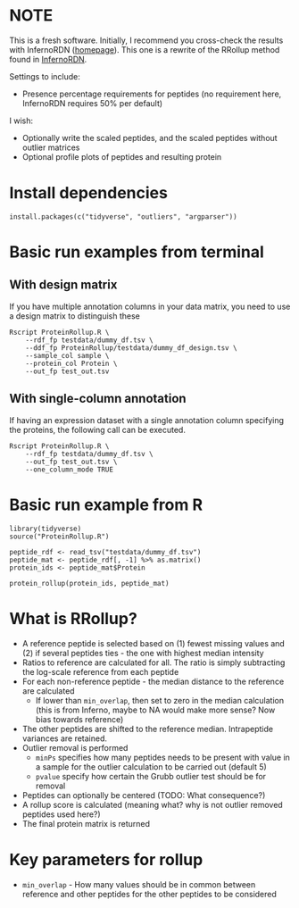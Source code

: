 # NOTE

This is a fresh software. Initially, I recommend you cross-check the results with InfernoRDN ([homepage](https://omics.pnl.gov/software/infernordn)). This one is a rewrite of the RRollup method found in [InfernoRDN](https://github.com/PNNL-Comp-Mass-Spec/InfernoRDN/blob/master/Rscripts/Rollup/RRollup.R#L55).

Settings to include:

* Presence percentage requirements for peptides (no requirement here, InfernoRDN requires 50% per default)

I wish:

* Optionally write the scaled peptides, and the scaled peptides without outlier matrices
* Optional profile plots of peptides and resulting protein

# Install dependencies

```
install.packages(c("tidyverse", "outliers", "argparser"))
```

# Basic run examples from terminal

## With design matrix

If you have multiple annotation columns in your data matrix, you need to use a design matrix
to distinguish these

```
Rscript ProteinRollup.R \
    --rdf_fp testdata/dummy_df.tsv \
    --ddf_fp ProteinRollup/testdata/dummy_df_design.tsv \
    --sample_col sample \
    --protein_col Protein \
    --out_fp test_out.tsv
```

## With single-column annotation

If having an expression dataset with a single annotation column specifying the proteins, the following call can be executed.

```
Rscript ProteinRollup.R \
    --rdf_fp testdata/dummy_df.tsv \
    --out_fp test_out.tsv \
    --one_column_mode TRUE
```

# Basic run example from R

```
library(tidyverse)
source("ProteinRollup.R")

peptide_rdf <- read_tsv("testdata/dummy_df.tsv")
peptide_mat <- peptide_rdf[, -1] %>% as.matrix()
protein_ids <- peptide_mat$Protein

protein_rollup(protein_ids, peptide_mat)
```

# What is RRollup?

* A reference peptide is selected based on (1) fewest missing values and (2) if several peptides ties - the one with highest median intensity
* Ratios to reference are calculated for all. The ratio is simply subtracting the log-scale reference from each peptide
* For each non-reference peptide - the median distance to the reference are calculated
    * If lower than `min_overlap`, then set to zero in the median calculation (this is from Inferno, maybe to NA would make more sense? Now bias towards reference)
* The other peptides are shifted to the reference median. Intrapeptide variances are retained.
* Outlier removal is performed
    * `minPs` specifies how many peptides needs to be present with value in a sample for the outlier calculation to be carried out (default 5)
    * `pvalue` specify how certain the Grubb outlier test should be for removal
* Peptides can optionally be centered (TODO: What consequence?)
* A rollup score is calculated (meaning what? why is not outlier removed peptides used here?)
* The final protein matrix is returned

# Key parameters for rollup

* `min_overlap` - How many values should be in common between reference and other peptides for the other peptides to be considered

